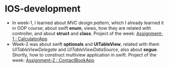 # IOS-development
* In week-1, I learned about *MVC design pattern*, which I already learned it in OOP course; about swift **enum**, views, how they are related with controller, and about **struct** and **class**. Project of the week: [Assignment-1 : CalculatorApp](https://github.com/Assylzhan-Izbassar/IOS-development/tree/main/Assignment-1/CalculatorApp/CalculatorApp) <br/>
* Week-2 was about swift **optionals** and **UITableView**, related with them *UITableViewDelegate* and *UITableViewDataSource*, also about **segue**. Shortly, how to construct multiview application in swift. Project of the week: [Assignment-2 : ContactBookApp](https://github.com/Assylzhan-Izbassar/IOS-development/tree/main/Assignment-2/Contact%20Book/Contact%20Book) <br/>
